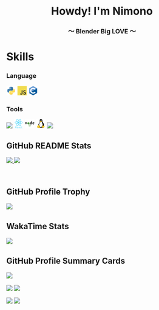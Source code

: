 <h1 align="center">
  Howdy! I'm Nimono
</h1>
<h3 align="center">
  ～ Blender Big LOVE ～
</h3>

# Skills
### Language
<p align="left">
  <img width="5%" src="https://raw.githubusercontent.com/devicons/devicon/master/icons/python/python-original.svg" />
  <img width="5%" src="https://raw.githubusercontent.com/devicons/devicon/master/icons/javascript/javascript-original.svg" />
  <img width="5%" src="https://raw.githubusercontent.com/devicons/devicon/master/icons/c/c-original.svg" />
</p>

### Tools

<p>
  <img width="5%" src="https://download.blender.org/branding/community/blender_community_badge_white.svg" />
  <img width="5%" src="https://raw.githubusercontent.com/devicons/devicon/master/icons/react/react-original-wordmark.svg" />
  <img width="5%" src="https://raw.githubusercontent.com/devicons/devicon/master/icons/nodejs/nodejs-original-wordmark.svg" />
  <img width="5%" src="https://raw.githubusercontent.com/devicons/devicon/master/icons/linux/linux-original.svg" />
  <img width="5%" src="https://www.vectorlogo.zone/logos/git-scm/git-scm-icon.svg" />
</p>

## GitHub README Stats

<p align="left">
  <a href="https://github.com/anuraghazra/github-readme-stats">
    <img height="150px" src="https://github-readme-stats.vercel.app/api/top-langs/?username=Nimono-sleep-well&layout=compact&theme=tokyonight" />
  </a>
  <a href="https://github.com/anuraghazra/github-readme-stats">
    <img height="150px" src="https://github-readme-stats.vercel.app/api?username=Nimono-sleep-well&theme=tokyonight&show_icons=true" />
  </a>
</p>
<br />

## GitHub Profile Trophy

<a>
  <img src="https://github-profile-trophy.vercel.app/?username=Nimono-sleep-well&theme=tokyonight&column=7" />
</a>
<br />

## WakaTime Stats

<a align="left" href="">
  <img src="https://github-readme-stats.vercel.app/api/wakatime?username=Nimono&theme=tokyonight&layout=compact&langs_count=10" />
</a>
<br />

## GitHub Profile Summary Cards

<a href="https://github.com/vn7n24fzkq/github-profile-summary-cards">
  <img src="http://github-profile-summary-cards.vercel.app/api/cards/profile-details?username=Nimono-sleep-well&theme=tokyonight" />
<a/>
<p align="left">
  <a>
    <img src="http://github-profile-summary-cards.vercel.app/api/cards/stats?username=Nimono-sleep-well&theme=tokyonight" />
  </a>
  <a>
    <img src="http://github-profile-summary-cards.vercel.app/api/cards/productive-time?username=Nimono-sleep-well&theme=tokyonight&utcOffset=9" />
  </a>
</p>
<p align="left">
  <a>
    <img src="http://github-profile-summary-cards.vercel.app/api/cards/repos-per-language?username=Nimono-sleep-well&theme=tokyonight" />
  </a>
  <a>
    <img src="http://github-profile-summary-cards.vercel.app/api/cards/most-commit-language?username=Nimono-sleep-well&theme=tokyonight" />
  </a>
</p>
